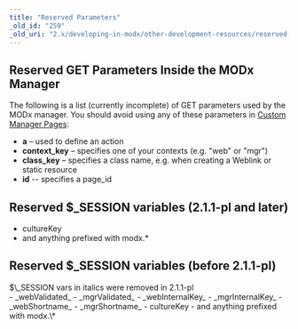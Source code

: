 ```yaml
---
title: "Reserved Parameters"
_old_id: "259"
_old_uri: "2.x/developing-in-modx/other-development-resources/reserved-parameters"
---
```


Reserved GET Parameters Inside the MODx Manager
-----------------------------------------------

The following is a list (currently incomplete) of GET parameters used by the MODx manager. You should avoid using any of these parameters in [Custom Manager Pages](/revolution/2.x/developing-in-modx/advanced-development/custom-manager-pages "Custom Manager Pages"):

- **a** – used to define an action
- **context\_key** – specifies one of your contexts (e.g. "web" or "mgr")
- **class\_key** – specifies a class name, e.g. when creating a Weblink or static resource
- **id** -- specifies a page\_id

Reserved $\_SESSION variables (2.1.1-pl and later)
--------------------------------------------------

- cultureKey
- and anything prefixed with modx.\*

Reserved $\_SESSION variables (before 2.1.1-pl)
-----------------------------------------------

<div class="note">$\_SESSION vars in italics were removed in 2.1.1-pl</div>- _webValidated_
- _mgrValidated_
- _webInternalKey_
- _mgrInternalKey_
- _webShortname_
- _mgrShortname_
- cultureKey
- and anything prefixed with modx.\*